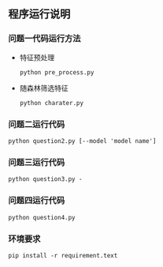 ## 程序运行说明
### 问题一代码运行方法
- 特征预处理  
  
    `python pre_process.py`

- 随森林筛选特征  
  
    `python charater.py`
### 问题二运行代码
`python question2.py [--model 'model name']`

### 问题三运行代码
`python question3.py -`  

### 问题四运行代码
`python question4.py`

### 环境要求
`pip install -r requirement.text`
